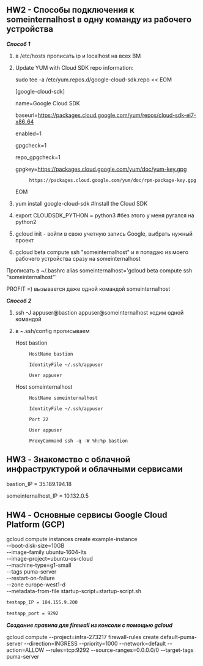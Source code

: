 ## HW2 - Cпособы подключения к someinternalhost в одну команду из рабочего устройства

***Способ 1***

1) в /etc/hosts прописать ip и localhost на всех ВМ

2) Update YUM with Cloud SDK repo information:

	sudo tee -a /etc/yum.repos.d/google-cloud-sdk.repo << EOM

	[google-cloud-sdk]

	name=Google Cloud SDK

	baseurl=https://packages.cloud.google.com/yum/repos/cloud-sdk-el7-x86_64

	enabled=1

	gpgcheck=1

	repo_gpgcheck=1

	gpgkey=https://packages.cloud.google.com/yum/doc/yum-key.gpg

        	https://packages.cloud.google.com/yum/doc/rpm-package-key.gpg
       
	EOM

3) yum install google-cloud-sdk #Install the Cloud SDK

4) export CLOUDSDK_PYTHON = python3 #без этого у меня ругался на python2

5) gcloud init - войти в свою учетную запись Google, выбрать нужный проект

6) gcloud beta compute ssh  "someinternalhost" и я попадаю из моего рабочего устройства сразу на someinternalhost

Прописать в ~/.bashrc alias someinternalhost='gcloud beta compute ssh  "someinternalhost"'

PROFIT =) вызывается даже одной командой someinternalhost

***Способ 2***

1) ssh -J  appuser@bastion appuser@someinternalhost ходим одной командой

2) в ~.ssh/config прописываем

	Host bastion
	
	        HostName bastion
        
        	IdentityFile ~/.ssh/appuser
        
	        User appuser
        
	Host someinternalhost
	
        	HostName someinternalhost
        
	        IdentityFile ~/.ssh/appuser
        
	        Port 22
        
	        User appuser
        
        	ProxyCommand ssh -q -W %h:%p bastion
 
## HW3 - Знакомство с облачной инфраструктурой и облачными сервисами

bastion_IP = 35.189.194.18 

someinternalhost_IP = 10.132.0.5

## HW4 - Основные сервисы Google Cloud Platform (GCP) 

gcloud compute instances create example-instance \
    --boot-disk-size=10GB \
    --image-family ubuntu-1604-lts \
    --image-project=ubuntu-os-cloud \
    --machine-type=g1-small \
    --tags puma-server \
    --restart-on-failure \
    --zone europe-west1-d \
    --metadata-from-file startup-script=startup-script.sh 

```bash
testapp_IP = 104.155.9.200

testapp_port = 9292
```

***Создание правила для firewall из консоли с помощью gcloud***

gcloud compute --project=infra-273217 firewall-rules create default-puma-server --direction=INGRESS --priority=1000 --network=default --action=ALLOW --rules=tcp:9292 --source-ranges=0.0.0.0/0 --target-tags puma-server

